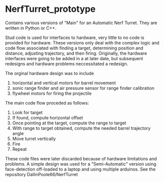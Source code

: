 # NerfTurret_prototype
Contains various versions of "Main" for an Automatic Nerf Turret. They are written in Python or C++.

Stud code is used for interfaces to hardware, very little to no code is provided for hardware. These versions only deal with the complex logic and code flow associated with finding a target, determining position and distance, adjusting trajectory, and then firing. Originally, the hardware interfaces were going to be added in a at later date, but subsequent redesigns and hardware problems neccessitated a redesign.

The orginal hardware design was to include
1. horizontal and vertical motors for barrel movement
2. sonic range finder and air pressure sensor for range finder calibration
3. flywheel motors for firing the projectile

The main code flow proceded as follows:

1. Look for target
3. If found, compute horizontal offset
4. Once pointing at the target, compute the range to target
5. With range to target obtained, compute the needed barrel trajectory angle
6. Move turret vertically
7. Fire
8. Repeat 

These code files were later discarded because of hardware limitations and problems. A simple design was used for a "Semi-Automatic" version using face-detection off-loaded to a laptop and using multiple arduinos. See the repository DallinPoole66/NerfTurret
